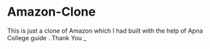 # Amazon-Clone
This is just a clone of Amazon which I had built with the help of Apna College guide . Thank You _
